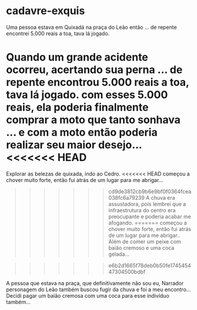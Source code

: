 # cadavre-exquis
Uma pessoa estava em Quixadá na praça do Leão então ...
de repente encontrei 5.000 reais a toa, tava lá jogado.

Quando um grande acidente ocorreu, acertando sua perna ...
de repente encontrou 5.000 reais a toa, tava lá jogado.
com esses 5.000 reais, ela poderia finalmente comprar a moto que tanto sonhava ...
e com a moto então poderia realizar seu maior desejo...
<<<<<<< HEAD
=======
Explorar as belezas de quixada, indo ao Cedro.
<<<<<<< HEAD
começou a chover muito forte, então fui atrás de um lugar para me abrigar...
>>>>>>> cd9de3812cb9b6e9bf0f0364fcea038fc6a79239
A chuva era assustadora, pois lembrei que a infraestrutura do centro era preocupante e poderia acabar me afogando.
=======
começou a chover muito forte, então fui atrás de um lugar para me abrigar..
Além de comer um peixe com baião cremoso e uma coca gelada...

>>>>>>> e6b2d1665f78deb0b50fe174545447304500bdbf

A pessoa que estava na praça, que definitivamente não sou eu, Narrador personagem do Leão também buscou fugir da chuva e foi a meu encontro...
Decidi pagar um baião cremosa com uma coca para esse indivíduo também...